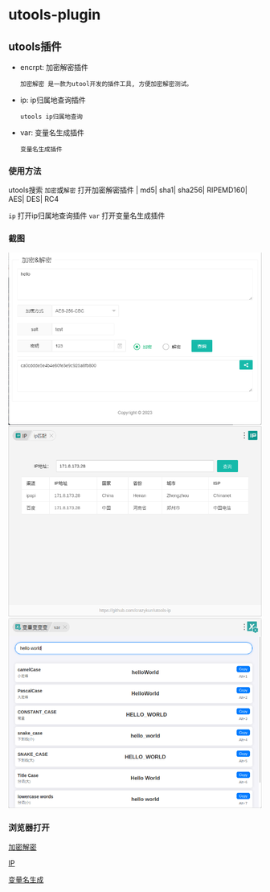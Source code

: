 # utools-plugin

## utools插件

- encrpt: 加密解密插件

    `加密解密 是一款为utool开发的插件工具, 方便加密解密测试。`
- ip: ip归属地查询插件

    `utools ip归属地查询`
- var: 变量名生成插件

    `变量名生成插件`


### 使用方法

utools搜索
`加密`或`解密` 打开加密解密插件 | md5| sha1| sha256| RIPEMD160| AES| DES| RC4

`ip` 打开ip归属地查询插件
`var` 打开变量名生成插件


### 截图

![截图](https://raw.githubusercontent.com/crazykun/utools-plugin/main/img/encrpt.png)
![截图](https://raw.githubusercontent.com/crazykun/utools-plugin/main/img/ip.png)
![截图](https://raw.githubusercontent.com/crazykun/utools-plugin/main/img/var.png)



### 浏览器打开

[加密解密](utools://加密解密)

[IP](utools://ip)

[变量名生成](utools://var)
